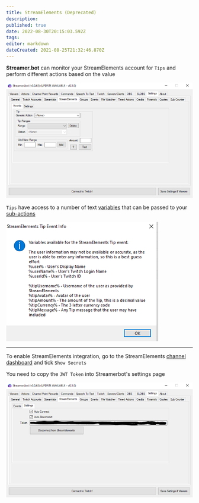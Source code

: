 ```yaml
---
title: StreamElements (Deprecated)
description: 
published: true
date: 2022-08-30T20:15:03.592Z
tags: 
editor: markdown
dateCreated: 2021-08-25T21:32:46.870Z
---
```


**Streamer.bot** can monitor your StreamElements account for `Tips` and perform different actions based on the value

![StreamElements](/130134418-ca207f76-62b6-44e8-a5f3-d85be7cc5e14.png)

`Tips` have access to a number of text [variables](/Variables) that can be passed to your [sub-actions](/Sub-Actions)

![SE Tip](/130134906-db4e10d9-5fd9-4b17-a99f-2e860a526825.png)

***

To enable StreamElements integration, go to the StreamElements [channel dashboard](https://streamelements.com/dashboard/account/channels) and tick `Show Secrets`

You need to copy the `JWT Token` into Streamerbot's settings page

![SE Token](/130134802-cc98b9f7-bcca-4a66-a3d2-56ac0ab568f5.png)